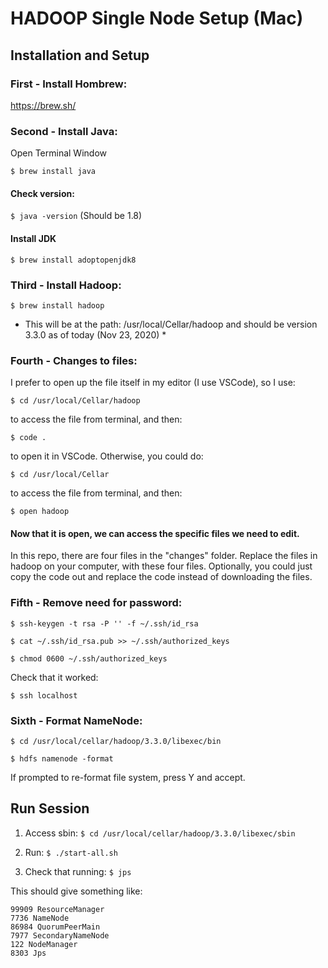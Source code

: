 # HADOOP Single Node Setup (Mac)

## Installation and Setup

### First - Install Hombrew:
https://brew.sh/



### Second - Install Java:

Open Terminal Window

`$ brew install java`

#### Check version: 

`$ java -version` 
(Should be 1.8)

#### Install JDK

`$ brew install adoptopenjdk8`

### Third - Install Hadoop:

`$ brew install hadoop`

* This will be at the path: /usr/local/Cellar/hadoop and should be version 3.3.0 as of today (Nov 23, 2020) *

### Fourth - Changes to files:

I prefer to open up the file itself in my editor (I use VSCode), so I use:

`$ cd /usr/local/Cellar/hadoop`

to access the file from terminal, and then:

`$ code .`

to open it in VSCode. Otherwise, you could do:

`$ cd /usr/local/Cellar`

to access the file from terminal, and then:

`$ open hadoop`

#### Now that it is open, we can access the specific files we need to edit.

In this repo, there are four files in the "changes" folder. Replace the files in hadoop on your computer, with these four files. Optionally, you could just copy the code out and replace the code instead of downloading the files.

### Fifth - Remove need for password:

`$ ssh-keygen -t rsa -P '' -f ~/.ssh/id_rsa`

`$ cat ~/.ssh/id_rsa.pub >> ~/.ssh/authorized_keys`

`$ chmod 0600 ~/.ssh/authorized_keys`

Check that it worked: 

`$ ssh localhost`

### Sixth - Format NameNode:

`$ cd /usr/local/cellar/hadoop/3.3.0/libexec/bin`

`$ hdfs namenode -format`

If prompted to re-format file system, press Y and accept.

## Run Session

1. Access sbin: `$ cd /usr/local/cellar/hadoop/3.3.0/libexec/sbin`

2. Run: `$ ./start-all.sh`

3. Check that running: `$ jps`

This should give something like:

```
99909 ResourceManager
7736 NameNode
86984 QuorumPeerMain
7977 SecondaryNameNode
122 NodeManager
8303 Jps
```


